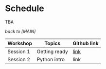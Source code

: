 # Schedule  

TBA

_back to [MAIN]_



| Workshop | Topics | Github link |
|----------|--------|-------------|
| Session 1 | Getting ready | [link](https://github.com/MK316/workshop22/blob/main/schedule.md)|
| Session 2 | Python intro | link |

